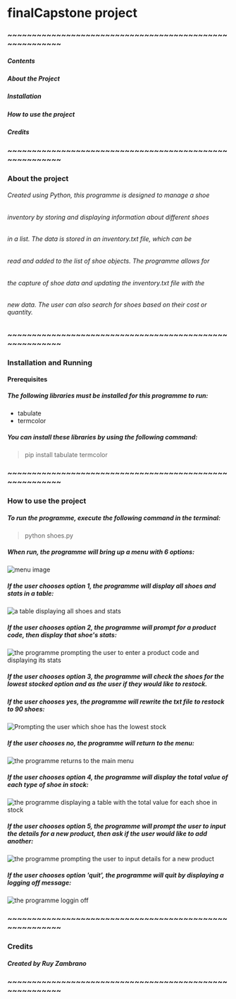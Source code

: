 # finalCapstone project

### ~~~~~~~~~~~~~~~~~~~~~~~~~~~~~~~~~~~~~~~~~~~~~~~~~~~~~~~~

##### Contents
##### About the Project
##### Installation
##### How to use the project
##### Credits

### ~~~~~~~~~~~~~~~~~~~~~~~~~~~~~~~~~~~~~~~~~~~~~~~~~~~~~~~~

### About the project

###### Created using Python, this programme is designed to manage a shoe 
###### inventory by storing and displaying information about different shoes 
###### in a list. The data is stored in an inventory.txt file, which can be 
###### read and added to the list of shoe objects. The programme allows for 
###### the capture of shoe data and updating the inventory.txt file with the 
###### new data. The user can also search for shoes based on their cost or quantity.

### ~~~~~~~~~~~~~~~~~~~~~~~~~~~~~~~~~~~~~~~~~~~~~~~~~~~~~~~~

### Installation and Running

#### Prerequisites
##### The following libraries must be installed for this programme to run:

* tabulate
* termcolor

##### You can install these libraries by using the following command:
> pip install tabulate termcolor

### ~~~~~~~~~~~~~~~~~~~~~~~~~~~~~~~~~~~~~~~~~~~~~~~~~~~~~~~~

### How to use the project

##### To run the programme, execute the following command in the terminal:
> python shoes.py

##### When run, the programme will bring up a menu with 6 options:
![menu image](https://user-images.githubusercontent.com/111122180/217758757-77a87243-607c-4fad-baa7-07cc22fb2b2b.png)

##### If the user chooses option 1, the programme will display all shoes and stats in a table:
![a table displaying all shoes and stats](https://user-images.githubusercontent.com/111122180/217758722-70c5b849-224f-4573-9d36-a72ef7164714.png)

##### If the user chooses option 2, the programme will prompt for a product code, then display that shoe's stats:
![the programme prompting the user to enter a product code and displaying its stats](https://user-images.githubusercontent.com/111122180/217758729-9b3aecdf-b236-4713-845e-6be4d3da446f.png)

##### If the user chooses option 3, the programme will check the shoes for the lowest stocked option and as the user if they would like to restock.
##### If the user chooses yes, the programme will rewrite the txt file to restock to 90 shoes:
![Prompting the user which shoe has the lowest stock](https://user-images.githubusercontent.com/111122180/217758734-8f496d16-6e38-4f63-81d0-bd6cb85f7483.png)

##### If the user chooses no, the programme will return to the menu:
![the programme returns to the main menu](https://user-images.githubusercontent.com/111122180/217758732-bb14541d-fcb4-4310-8b43-f833eb465bf5.png)

##### If the user chooses option 4, the programme will display the total value of each type of shoe in stock:
![the programme displaying a table with the total value for each shoe in stock](https://user-images.githubusercontent.com/111122180/217758737-81ecce6f-a720-4cdf-bf44-a05f34d4f7e7.png)

##### If the user chooses option 5, the programme will prompt the user to input the details for a new product, then ask if the user would like to add another:
![the programme prompting the user to input details for a new product](https://user-images.githubusercontent.com/111122180/217758750-c38dfa30-bef8-40c9-a36d-8a5d388e12fc.png)

##### If the user chooses option 'quit', the programme will quit by displaying a logging off message:
![the programme loggin off](https://user-images.githubusercontent.com/111122180/217758752-fff4bf9d-335e-4dd5-8bb6-683cf1ae32b7.png)


### ~~~~~~~~~~~~~~~~~~~~~~~~~~~~~~~~~~~~~~~~~~~~~~~~~~~~~~~~

### Credits

##### Created by __Ruy Zambrano__

### ~~~~~~~~~~~~~~~~~~~~~~~~~~~~~~~~~~~~~~~~~~~~~~~~~~~~~~~~
